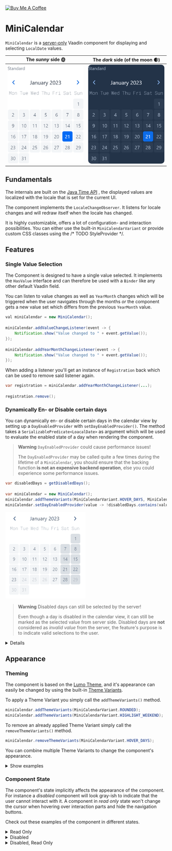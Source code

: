 <a href="https://www.buymeacoffee.com/downdrown" target="_blank"><img src="https://cdn.buymeacoffee.com/buttons/v2/default-blue.png" alt="Buy Me A Coffee" style="height: 40px !important; !important;" ></a>

# MiniCalendar

`MiniCalendar` is a [server-only](https://github.com/vaadin/addon-starter-flow) Vaadin component for displaying and
selecting `LocalDate` values.

|                                              The *sunny* side 🌞                                              |                                          The *dark* side (of the moon 🌒)                                          |
|:-------------------------------------------------------------------------------------------------------------:|:------------------------------------------------------------------------------------------------------------------:|
| <img src="docs/screens/default_standard.png" alt="Default Standard" width="300" style="border-radius: 10px"/> | <img src="docs/screens/dark_default_standard.png" alt="Default Standard" width="300" style="border-radius: 10px"/> |

## Fundamentals
The internals are built on the [Java Time API](https://docs.oracle.com/javase/8/docs/api/java/time/package-summary.html)
, the displayed values are localized with the locale that is set for the current UI.

The component implements the `LocaleChangeObserver`. It listens for locale changes and will redraw itself when the
locale has changed.

It is highly customizable, offers a lot of configuration- and interaction possibilities. You can either use the built-in
`MiniCalendarVariant` or provide custom CSS classes using the /* TODO StyleProvider */.

## Features

### Single Value Selection
The Component is designed to have a single value selected. It implements the `HasValue`
interface and can therefore be used with a `Binder` like any other default Vaadin field.

You can listen to value changes as well as `YearMonth` changes which will be triggered when
the user navigates through the months *or* the component gets a new value set which differs
from the previous `YearMonth` value.

```java
val miniCalendar = new MiniCalendar();

miniCalendar.addValueChangeListener(event -> {
    Notification.show("Value changed to " + event.getValue());
});

miniCalendar.addYearMonthChangeListener(event -> {
    Notification.show("Value changed to " + event.getValue());
});
```

When adding a listener you'll get an instance of `Registration` back which can be used to remove said listener again.

```java
var registration = miniCalendar.addYearMonthChangeListener(...);

registration.remove();
```

### Dynamically En- or Disable certain days
You can dynamically en- or disable certain days in the calendar view by setting up a `DayEnabledProvider` with
`setDayEnabledProvider()`. The method takes a `SerializablePredicate<LoacalDate>` as argument which will be used to
evaluate the enabled state of a day when rendering the component.

> **Warning**
> `DayEnabledProvider` could cause performance issues!
>
> The `DayEnabledProvider` may be called quite a few times during the lifetime of a `MiniCalendar`, you should ensure
> that the backing function **is not an expensive backend operation**, else you could experience some performance issues.

```java
var disabledDays = getDisabledDays();

var miniCalendar = new MiniCalendar();
miniCalendar.addThemeVariants(MiniCalendarVariant.HOVER_DAYS, MiniCalendarVariant.HIGHLIGHT_WEEKEND);
miniCalendar.setDayEnabledProvider(value -> !disabledDays.contains(value));
```

<img src="docs/screens/disabled_days.gif" />



> **Warning**
> Disabled days can still be selected by the server!
>
> Even though a day is disabled in the calendar view, it can still be marked as the selected value from server side.
> Disabled days are **not** considered as *invalid value* from the server, the feature's purpose is to indicate valid
> selections to the user.

<details>
    <summary>Details</summary>

```java
var disabledDays = getDisabledDays();

var miniCalendar = new MiniCalendar();
miniCalendar.setValue(disabledDays.get(0));
miniCalendar.addThemeVariants(MiniCalendarVariant.HOVER_DAYS, MiniCalendarVariant.HIGHLIGHT_WEEKEND);
miniCalendar.setDayEnabledProvider(value -> !disabledDays.contains(value));
```
<img src="docs/screens/disabled_days_server_value.gif" />
</details>



## Appearance

### Theming
The component is based on the [Lumo Theme](https://vaadin.com/docs/latest/styling/lumo), and it's appearance can easily
be changed by using the built-in [Theme Variants](https://vaadin.com/docs/latest/styling/lumo/variants).

To apply a Theme Variant you simply call the `addThemeVariants()` method.

```java
miniCalendar.addThemeVariants(MiniCalendarVariant.ROUNDED);
miniCalendar.addThemeVariants(MiniCalendarVariant.HIGHLIGHT_WEEKEND);
```
To remove an already applied Theme Variant simply call the `removeThemeVariants()` method.

```java
miniCalendar.removeThemeVariants(MiniCalendarVariant.HOVER_DAYS);
```

You can combine multiple Theme Variants to change the component's appearance.

<details>
    <summary>Show examples</summary>

#### Highlight weekends

|                                            Light Mode                                            |                                               Dark Mode                                               |
|:------------------------------------------------------------------------------------------------:|:-----------------------------------------------------------------------------------------------------:|
| <img src="docs/screens/default_highlight_weekends.png" width="300" style="border-radius: 10px"/> | <img src="docs/screens/dark_default_highlight_weekends.png" width="300" style="border-radius: 10px"/> |


#### Shifted beginning of the week

|                                               Light Mode                                                |                                                  Dark Mode                                                   |
|:-------------------------------------------------------------------------------------------------------:|:------------------------------------------------------------------------------------------------------------:|
| <img src="docs/screens/default_shifted_beginning_of_week.png" width="300" style="border-radius: 10px"/> | <img src="docs/screens/dark_default_shifted_beginning_of_week.png" width="300" style="border-radius: 10px"/> |


#### Hover days

|                                        Light Mode                                        |                                           Dark Mode                                           |
|:----------------------------------------------------------------------------------------:|:---------------------------------------------------------------------------------------------:|
| <img src="docs/screens/default_hover_days.png" width="300" style="border-radius: 10px"/> | <img src="docs/screens/dark_default_hover_days.png" width="300" style="border-radius: 10px"/> |


#### Rounded

|                                      Light Mode                                       |                                         Dark Mode                                          |
|:-------------------------------------------------------------------------------------:|:------------------------------------------------------------------------------------------:|
| <img src="docs/screens/default_rounded.png" width="300" style="border-radius: 10px"/> | <img src="docs/screens/dark_default_rounded.png" width="300" style="border-radius: 10px"/> |


#### Rounded, Highlight weekends

|                                                Light Mode                                                |                                                   Dark Mode                                                   |
|:--------------------------------------------------------------------------------------------------------:|:-------------------------------------------------------------------------------------------------------------:|
| <img src="docs/screens/default_rounded_highlight_weekends.png" width="300" style="border-radius: 10px"/> | <img src="docs/screens/dark_default_rounded_highlight_weekends.png" width="300" style="border-radius: 10px"/> |

</details>


### Component State
The component's state implicitly affects the appearance of the component. For instance a *disabled* component will look
gray-ish to indicate that the user cannot interact with it. A component in *read only* state won't change the cursor
when hovering over interaction parts and hide the navigation buttons.

Check out these examples of the component in different states.

<details>
    <summary>Read Only</summary>

#### No Theme Variant

|                                       Light Mode                                        |                                          Dark Mode                                           |
|:---------------------------------------------------------------------------------------:|:--------------------------------------------------------------------------------------------:|
| <img src="docs/screens/readonly_standard.png" width="300" style="border-radius: 10px"/> | <img src="docs/screens/dark_readonly_standard.png" width="300" style="border-radius: 10px"/> |

#### Highlight weekends

|                                            Light Mode                                             |                                               Dark Mode                                                |
|:-------------------------------------------------------------------------------------------------:|:------------------------------------------------------------------------------------------------------:|
| <img src="docs/screens/readonly_highlight_weekends.png" width="300" style="border-radius: 10px"/> | <img src="docs/screens/dark_readonly_highlight_weekends.png" width="300" style="border-radius: 10px"/> |


#### Shifted beginning of the week

|                                                Light Mode                                                |                                                   Dark Mode                                                   |
|:--------------------------------------------------------------------------------------------------------:|:-------------------------------------------------------------------------------------------------------------:|
| <img src="docs/screens/readonly_shifted_beginning_of_week.png" width="300" style="border-radius: 10px"/> | <img src="docs/screens/dark_readonly_shifted_beginning_of_week.png" width="300" style="border-radius: 10px"/> |


#### Hover days

|                                        Light Mode                                         |                                           Dark Mode                                            |
|:-----------------------------------------------------------------------------------------:|:----------------------------------------------------------------------------------------------:|
| <img src="docs/screens/readonly_hover_days.png" width="300" style="border-radius: 10px"/> | <img src="docs/screens/dark_readonly_hover_days.png" width="300" style="border-radius: 10px"/> |


#### Rounded

|                                       Light Mode                                       |                                          Dark Mode                                          |
|:--------------------------------------------------------------------------------------:|:-------------------------------------------------------------------------------------------:|
| <img src="docs/screens/readonly_rounded.png" width="300" style="border-radius: 10px"/> | <img src="docs/screens/dark_readonly_rounded.png" width="300" style="border-radius: 10px"/> |


#### Rounded, Highlight weekends

|                                                Light Mode                                                 |                                                   Dark Mode                                                    |
|:---------------------------------------------------------------------------------------------------------:|:--------------------------------------------------------------------------------------------------------------:|
| <img src="docs/screens/readonly_rounded_highlight_weekends.png" width="300" style="border-radius: 10px"/> | <img src="docs/screens/dark_readonly_rounded_highlight_weekends.png" width="300" style="border-radius: 10px"/> |

</details>

<details>
    <summary>Disabled</summary>

#### No Theme Variant

|                                       Light Mode                                        |                                          Dark Mode                                           |
|:---------------------------------------------------------------------------------------:|:--------------------------------------------------------------------------------------------:|
| <img src="docs/screens/disabled_standard.png" width="300" style="border-radius: 10px"/> | <img src="docs/screens/dark_disabled_standard.png" width="300" style="border-radius: 10px"/> |

#### Highlight weekends

|                                            Light Mode                                             |                                               Dark Mode                                                |
|:-------------------------------------------------------------------------------------------------:|:------------------------------------------------------------------------------------------------------:|
| <img src="docs/screens/disabled_highlight_weekends.png" width="300" style="border-radius: 10px"/> | <img src="docs/screens/dark_disabled_highlight_weekends.png" width="300" style="border-radius: 10px"/> |


#### Shifted beginning of the week

|                                                Light Mode                                                |                                                   Dark Mode                                                   |
|:--------------------------------------------------------------------------------------------------------:|:-------------------------------------------------------------------------------------------------------------:|
| <img src="docs/screens/disabled_shifted_beginning_of_week.png" width="300" style="border-radius: 10px"/> | <img src="docs/screens/dark_disabled_shifted_beginning_of_week.png" width="300" style="border-radius: 10px"/> |


#### Hover days

|                                        Light Mode                                         |                                           Dark Mode                                            |
|:-----------------------------------------------------------------------------------------:|:----------------------------------------------------------------------------------------------:|
| <img src="docs/screens/disabled_hover_days.png" width="300" style="border-radius: 10px"/> | <img src="docs/screens/dark_disabled_hover_days.png" width="300" style="border-radius: 10px"/> |


#### Rounded

|                                       Light Mode                                       |                                          Dark Mode                                          |
|:--------------------------------------------------------------------------------------:|:-------------------------------------------------------------------------------------------:|
| <img src="docs/screens/disabled_rounded.png" width="300" style="border-radius: 10px"/> | <img src="docs/screens/dark_disabled_rounded.png" width="300" style="border-radius: 10px"/> |


#### Rounded, Highlight weekends

|                                                Light Mode                                                 |                                                   Dark Mode                                                    |
|:---------------------------------------------------------------------------------------------------------:|:--------------------------------------------------------------------------------------------------------------:|
| <img src="docs/screens/disabled_rounded_highlight_weekends.png" width="300" style="border-radius: 10px"/> | <img src="docs/screens/dark_disabled_rounded_highlight_weekends.png" width="300" style="border-radius: 10px"/> |

</details>

<details>
    <summary>Disabled, Read Only</summary>

#### No Theme Variant

|                                            Light Mode                                            |                                               Dark Mode                                               |
|:------------------------------------------------------------------------------------------------:|:-----------------------------------------------------------------------------------------------------:|
| <img src="docs/screens/disabled_readonly_standard.png" width="300" style="border-radius: 10px"/> | <img src="docs/screens/dark_disabled_readonly_standard.png" width="300" style="border-radius: 10px"/> |

#### Highlight weekends

|                                                 Light Mode                                                 |                                                    Dark Mode                                                    |
|:----------------------------------------------------------------------------------------------------------:|:---------------------------------------------------------------------------------------------------------------:|
| <img src="docs/screens/disabled_readonly_highlight_weekends.png" width="300" style="border-radius: 10px"/> | <img src="docs/screens/dark_disabled_readonly_highlight_weekends.png" width="300" style="border-radius: 10px"/> |


#### Shifted beginning of the week

|                                                    Light Mode                                                     |                                                       Dark Mode                                                        |
|:-----------------------------------------------------------------------------------------------------------------:|:----------------------------------------------------------------------------------------------------------------------:|
| <img src="docs/screens/disabled_readonly_shifted_beginning_of_week.png" width="300" style="border-radius: 10px"/> | <img src="docs/screens/dark_disabled_readonly_shifted_beginning_of_week.png" width="300" style="border-radius: 10px"/> |


#### Hover days

|                                             Light Mode                                             |                                                Dark Mode                                                |
|:--------------------------------------------------------------------------------------------------:|:-------------------------------------------------------------------------------------------------------:|
| <img src="docs/screens/disabled_readonly_hover_days.png" width="300" style="border-radius: 10px"/> | <img src="docs/screens/dark_disabled_readonly_hover_days.png" width="300" style="border-radius: 10px"/> |


#### Rounded

|                                           Light Mode                                            |                                              Dark Mode                                               |
|:-----------------------------------------------------------------------------------------------:|:----------------------------------------------------------------------------------------------------:|
| <img src="docs/screens/disabled_readonly_rounded.png" width="300" style="border-radius: 10px"/> | <img src="docs/screens/dark_disabled_readonly_rounded.png" width="300" style="border-radius: 10px"/> |


#### Rounded, Highlight weekends

|                                                     Light Mode                                                     |                                                        Dark Mode                                                        |
|:------------------------------------------------------------------------------------------------------------------:|:-----------------------------------------------------------------------------------------------------------------------:|
| <img src="docs/screens/disabled_readonly_rounded_highlight_weekends.png" width="300" style="border-radius: 10px"/> | <img src="docs/screens/dark_disabled_readonly_rounded_highlight_weekends.png" width="300" style="border-radius: 10px"/> |

</details>



